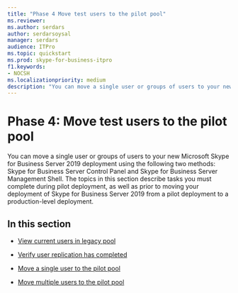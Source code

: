 ```yaml
---
title: "Phase 4 Move test users to the pilot pool"
ms.reviewer: 
ms.author: serdars
author: serdarsoysal
manager: serdars
audience: ITPro
ms.topic: quickstart
ms.prod: skype-for-business-itpro
f1.keywords:
- NOCSH
ms.localizationpriority: medium
description: "You can move a single user or groups of users to your new Microsoft Skype for Business Server 2019 deployment using the following two methods: Skype for Business Server Control Panel and Skype for Business Server Management Shell. The topics in this section describe tasks you must complete during pilot deployment, as well as prior to moving your deployment of Skype for Business Server 2019 from a pilot deployment to a production-level deployment."
---
```


# Phase 4: Move test users to the pilot pool

You can move a single user or groups of users to your new Microsoft Skype for Business Server 2019 deployment using the following two methods: Skype for Business Server Control Panel and Skype for Business Server Management Shell. The topics in this section describe tasks you must complete during pilot deployment, as well as prior to moving your deployment of Skype for Business Server 2019 from a pilot deployment to a production-level deployment.
  
## In this section

- [View current users in legacy pool](view-current-users-in-legacy-pool.md)
    
- [Verify user replication has completed](verify-user-replication-has-completed.md)
    
- [Move a single user to the pilot pool](move-a-single-user-to-the-pilot-pool.md)
    
- [Move multiple users to the pilot pool](move-multiple-users-to-the-pilot-pool.md)
    

